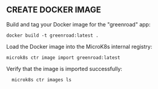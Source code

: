 ## CREATE DOCKER IMAGE 

Build and tag your Docker image for the "greenroad" app:

```
docker build -t greenroad:latest .
```


Load the Docker image into the MicroK8s internal registry:

```
microk8s ctr image import greenroad:latest
```


Verify that the image is imported successfully:

```
  microk8s ctr images ls
```
